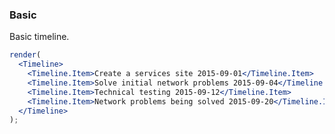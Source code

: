 ### Basic

Basic timeline.

<!--start-code-->

```jsx
render(
  <Timeline>
    <Timeline.Item>Create a services site 2015-09-01</Timeline.Item>
    <Timeline.Item>Solve initial network problems 2015-09-04</Timeline.Item>
    <Timeline.Item>Technical testing 2015-09-12</Timeline.Item>
    <Timeline.Item>Network problems being solved 2015-09-20</Timeline.Item>
  </Timeline>
);
```

<!--end-code-->
